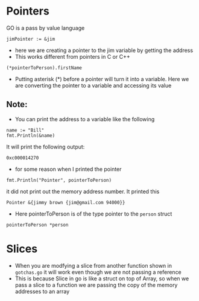 # Pointers

GO is a pass by value language

```
jimPointer := &jim
```
- here we are creating a pointer to the jim variable by getting the address
- This works different from pointers in C or C++

```
(*pointerToPerson).firstName
```
- Putting asterisk (*) before a pointer will turn it into a variable. Here we are converting the pointer to a variable and accessing its value

## Note:

- You can print the address to a variable like the following
```
name := "Bill"
fmt.Println(&name)
```
It will print the following output:
```
0xc000014270
```
- for some reason when I printed the pointer 
```
fmt.Println("Pointer", pointerToPerson)
```
it did not print out the memory address number. It printed this
```
Pointer &{jimmy brown {jim@gmail.com 94000}}
```
- Here pointerToPerson is of the type pointer to the `person` struct
```
pointerToPerson *person
```

# Slices

- When you are modfying a slice from another function shown in `gotchas.go` it will work even though we are not passing a reference
- This is because Slice in go is like a struct on top of Array, so when we pass a slice to a function we are passing the copy of the memory addresses to an array